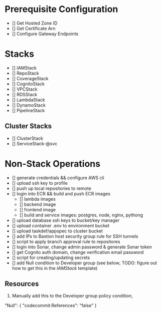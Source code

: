 # Prerequisite Configuration
- [] Get Hosted Zone ID
- [] Get Certificate Arn
- [] Configure Gateway Endpoints

# Stacks

- [] IAMStack
- [] RepoStack
- [] CoverageStack
- [] CognitoStack
- [] VPCStack
- [] RDSStack
- [] LambdaStack
- [] DynamoStack
- [] PipelineStack

## Cluster Stacks
- [] ClusterStack
- [] ServiceStack-@svc

# Non-Stack Operations

- [] generate credentials && configure AWS cli
- [] upload ssh key to profile
- [] push up local repositories to remote
- [] login into ECR && build and push ECR images
    - [] lambda images
    - [] backend image
    - [] frontend image
    - [] build and service images: postgres, node, nginx, pythong
- [] upload database ssh keys to bucket/key manager
- [] upload container .env to environment bucket
- [] upload taskdef/appspec to cluster bucket
- [] add IPs to Bastion host security group rule for SSH tunnels
- [] script to apply branch approval rule to repositores
- [] login into Sonar, change admin password & generate Sonar token
- [] get Cognito auth domain, change verification email password
- [] script for creating/updating secrets
- [] add Null condition to Developer group (see below; TODO: figure out how to get this in the *IAMStack* template)

## Resources

1. Manually add this to the Developer group policy condition,

"Null": {
    "codecommit:References": "false"
}